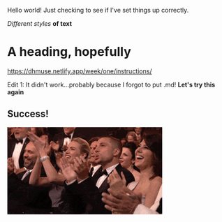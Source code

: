 Hello world! Just checking to see if I've set things up correctly.

*Different styles* **of text**

# A heading, hopefully

https://dhmuse.netlify.app/week/one/instructions/

Edit 1: It didn't work...probably because I forgot to put .md! **Let's try this again**

## Success!

![my test image here](applause.gif)
